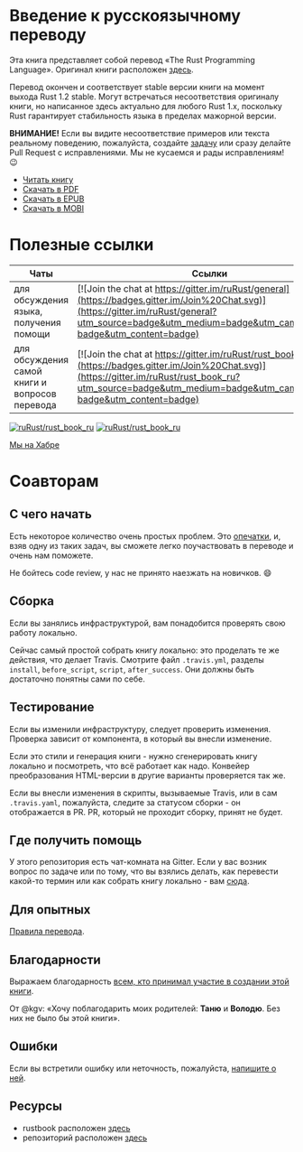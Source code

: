 # Введение к русскоязычному переводу

Эта книга представляет собой перевод «The Rust Programming Language». Оригинал
книги расположен [здесь][original].

Перевод окончен и соответствует stable версии книги на момент выхода Rust 1.2 stable.
Могут встречаться несоответствия оригиналу книги, но написанное здесь актуально
для любого Rust 1.x, поскольку Rust гарантирует стабильность языка в пределах 
мажорной версии.

**ВНИМАНИЕ!** Если вы видите несоответствие примеров или текста реальному 
  поведению, пожалуйста, создайте [задачу][error] или сразу делайте Pull Request
  с исправлениями. Мы не кусаемся и рады исправлениям! :wink:

* [Читать книгу](http://ruRust.github.io/rust_book_ru/)
* [Скачать в PDF](https://raw.githubusercontent.com/ruRust/rust_book_ru/gh-pages/converted/rustbook.pdf)
* [Скачать в EPUB](https://raw.githubusercontent.com/ruRust/rust_book_ru/gh-pages/converted/rustbook.epub)
* [Скачать в MOBI](https://raw.githubusercontent.com/ruRust/rust_book_ru/gh-pages/converted/rustbook.mobi)

# Полезные ссылки

Чаты                                   | Ссылки
---------------------------------------|--------
для обсуждения языка, получения помощи | [![Join the chat at https://gitter.im/ruRust/general](https://badges.gitter.im/Join%20Chat.svg)](https://gitter.im/ruRust/general?utm_source=badge&utm_medium=badge&utm_campaign=pr-badge&utm_content=badge)
для обсуждения самой книги и вопросов перевода | [![Join the chat at https://gitter.im/ruRust/rust_book_ru](https://badges.gitter.im/Join%20Chat.svg)](https://gitter.im/ruRust/rust_book_ru?utm_source=badge&utm_medium=badge&utm_campaign=pr-badge&utm_content=badge)

[![ruRust/rust_book_ru](http://issuestats.com/github/ruRust/rust_book_ru/badge/pr?style=flat)](http://issuestats.com/github/ruRust/rust_book_ru)
[![ruRust/rust_book_ru](http://issuestats.com/github/ruRust/rust_book_ru/badge/issue?style=flat)](http://issuestats.com/github/ruRust/rust_book_ru)

[Мы на Хабре](http://habrahabr.ru/post/266813/)

# Соавторам

## С чего начать

Есть некоторое количество очень простых проблем. Это
[опечатки](https://github.com/ruRust/rust_book_ru/labels/%D0%BE%D0%BF%D0%B5%D1%87%D0%B0%D1%82%D0%BA%D0%B0),
и, взяв одну из таких задач, вы сможете легко поучаствовать в переводе
и очень нам поможете.

Не бойтесь code review, у нас не принято наезжать на новичков. :smile:

## Сборка

Если вы занялись инфраструктурой, вам понадобится проверять свою работу
локально.

Сейчас самый простой собрать книгу локально: это проделать те же действия, что
делает Travis. Смотрите файл `.travis.yml`, разделы `install`, `before_script`,
`script`, `after_success`. Они должны быть достаточно понятны сами по себе.

## Тестирование

Если вы изменили инфраструктуру, следует проверить изменения. Проверка зависит
от компонента, в который вы внесли изменение.

Если это стили и генерация книги - нужно сгенерировать книгу локально и
посмотреть, что всё работает как надо. Конвейер преобразования HTML-версии в
другие варианты проверяется так же.

Если вы внесли изменения в скрипты, вызываемые Travis, или в сам `.travis.yaml`,
пожалуйста, следите за статусом сборки - он отображается в PR. PR, который не
проходит сборку, принят не будет.

## Где получить помощь

У этого репозитория есть чат-комната на Gitter. Если у вас возник
вопрос по задаче или по тому, что вы взялись делать, как перевести
какой-то термин или как собрать книгу локально - вам
[сюда](https://gitter.im/ruRust/rust_book_ru).

## Для опытных

[Правила перевода](https://github.com/ruRust/rust_book_ru/wiki/Правила).

## Благодарности

Выражаем благодарность [всем, кто принимал участие в создании этой
книги][authors].

От @kgv: «Хочу поблагодарить моих родителей: **Таню** и **Володю**. Без них не
было бы этой книги».

## Ошибки

Если вы встретили ошибку или неточность, пожалуйста, [напишите о ней][error].

## Ресурсы

* rustbook расположен [здесь][rustbook]
* репозиторий расположен [здесь][github]

[authors]: https://github.com/ruRust/rust_book_ru/blob/master/AUTHORS.md
[original]: https://doc.rust-lang.org/book
[github]: https://github.com/ruRust/rust_book_ru
[error]: https://github.com/ruRust/rust_book_ru/issues
[rustbook]: http://ruRust.github.io/rust_book_ru
